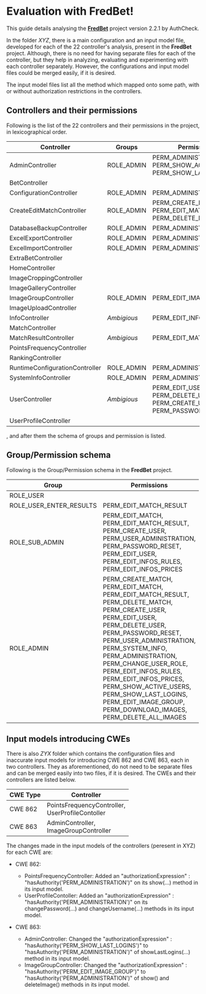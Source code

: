 # Evaluation with FredBet!
This guide details analysing the **[FredBet](https://github.com/fred4jupiter/fredbet)** project version 2.2.1 by AuthCheck. 

In the folder *XYZ*, there is a main configuration and an input model file, developed for each of the 22 controller's analysis, present in the **FredBet** project. Although, there is no need for having separate files for each of the controller, but they help in analyzing, evaluating and experimenting with each controller separately. However, the configurations and input model files could be merged easily, if it is desired. 

The input model files list all the method which mapped onto some path, with or without authorization restrictions in the controllers. 

## Controllers and their permissions 

Following is the list of the 22 controllers and their permissions in the project, in lexicographical order.

|    Controller  |	Groups           	 |    Permissions              |
|----------------|-------------------------------|-----------------------------|
|AdminController|ROLE_ADMIN|PERM_ADMINISTRATION, PERM_SHOW_ACTIVE_USERS, PERM_SHOW_LAST_LOGINS |
|BetController|||
|ConfigurationController|ROLE_ADMIN|PERM_ADMINISTRATION|
|CreateEditMatchController|ROLE_ADMIN |PERM_CREATE_MATCH,<br> PERM_EDIT_MATCH,<br> PERM_DELETE_MATCH|
|DatabaseBackupController|ROLE_ADMIN|PERM_ADMINISTRATION|
|ExcelExportController|ROLE_ADMIN|PERM_ADMINISTRATION|
|ExcelImportController|ROLE_ADMIN|PERM_ADMINISTRATION|
|ExtraBetController|||
|HomeController|||
|ImageCroppingController|||
|ImageGalleryController|||
|ImageGroupController|ROLE_ADMIN|PERM_EDIT_IMAGE_GROUP|
|ImageUploadController|||
|InfoController|*Ambigious*|PERM_EDIT_INFOS_RULES|
|MatchController|||
|MatchResultController|*Ambigious*|PERM_EDIT_MATCH_RESULT|
|PointsFrequencyController|||
|RankingController|||
|RuntimeConfigurationController|ROLE_ADMIN |PERM_ADMINISTRATION|
|SystemInfoController|ROLE_ADMIN |PERM_ADMINISTRATION|
|UserController|*Ambigious*|PERM_EDIT_USER,<br> PERM_DELETE_USER,<br> PERM_CREATE_USER, <br>PERM_PASSWORD_RESET|
|UserProfileController|||

, and after them the schema of groups and permission is listed.

## Group/Permission schema

Following is the Group/Permission schema in the **FredBet** project.

|    Group       |    Permissions              |
|----------------|----------------------------|
|ROLE_USER| |
|ROLE_USER_ENTER_RESULTS|PERM_EDIT_MATCH_RESULT|
|ROLE_SUB_ADMIN|PERM_EDIT_MATCH,<br> PERM_EDIT_MATCH_RESULT,<br> PERM_CREATE_USER,<br> PERM_USER_ADMINISTRATION,<br> PERM_PASSWORD_RESET,<br> PERM_EDIT_USER,<br> PERM_EDIT_INFOS_RULES,<br> PERM_EDIT_INFOS_PRICES |
|ROLE_ADMIN|PERM_CREATE_MATCH,<br> PERM_EDIT_MATCH,<br> PERM_EDIT_MATCH_RESULT,<br> PERM_DELETE_MATCH,<br> PERM_CREATE_USER,<br> PERM_EDIT_USER,<br> PERM_DELETE_USER,<br> PERM_PASSWORD_RESET,<br> PERM_USER_ADMINISTRATION,<br> PERM_SYSTEM_INFO,<br> PERM_ADMINISTRATION,<br> PERM_CHANGE_USER_ROLE,<br> PERM_EDIT_INFOS_RULES,<br> PERM_EDIT_INFOS_PRICES,<br> PERM_SHOW_ACTIVE_USERS,<br> PERM_SHOW_LAST_LOGINS,<br> PERM_EDIT_IMAGE_GROUP,<br> PERM_DOWNLOAD_IMAGES,<br> PERM_DELETE_ALL_IMAGES|

## Input models introducing CWEs

There is also *ZYX* folder which contains the configuration files and inaccurate input models for introducing CWE 862 and CWE 863, each in two controllers. They as aforementioned, do not need to be separate files and can be merged easily into two files, if it is desired. The CWEs and their controllers are listed below.

|    CWE Type       |    Controller              |
|-------------------|----------------------------|
|CWE 862|PointsFrequencyController,<br> UserProfileContoller|
|CWE 863|AdminController,<br> ImageGroupController|

The changes made in the input models of the controllers (peresent in XYZ) for each CWE are:
	
- CWE 862: 
  + PointsFrequencyController: Added an "authorizationExpression" : "hasAuthority('PERM_ADMINISTRATION')" on its show(...) method in its input model.
  + UserProfileContoller: Added an "authorizationExpression" : "hasAuthority('PERM_ADMINISTRATION')" on its changePassword(...) and changeUsername(...) methods in its input model.

- CWE 863:
  + AdminController: Changed the "authorizationExpression" :  "hasAuthority('PERM_SHOW_LAST_LOGINS')" to "hasAuthority('PERM_ADMINISTRATION')" of showLastLogins(...) method in its input model.
  + ImageGroupController: Changed the "authorizationExpression" : "hasAuthority('PERM_EDIT_IMAGE_GROUP')" to "hasAuthority('PERM_ADMINISTRATION')" of show() and deleteImage() methods in its input model.






